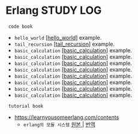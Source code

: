 # Erlang STUDY LOG


     code book
+ ```hello_world``` [[hello_world]] example.
+ ```tail_recursion``` [[tail_recursion]] example.
+ ```basic_calculation``` [[basic_calculation]] example.
+ ```basic_calculation``` [[basic_calculation]] example.
+ ```basic_calculation``` [[basic_calculation]] example.
+ ```basic_calculation``` [[basic_calculation]] example.
+ ```basic_calculation``` [[basic_calculation]] example.
+ ```basic_calculation``` [[basic_calculation]] example.
+ ```basic_calculation``` [[basic_calculation]] example.
+ ```basic_calculation``` [[basic_calculation]] example.

[tail_recursion]: /code_book/tail_recursion.md
[hello_world]: /code_book/hello_world.md
[basic_calculation]: /code_book/basic_calculation.md
[basic_calculation]: /code_book/basic_calculation.md
[basic_calculation]: /code_book/basic_calculation.md
[basic_calculation]: /code_book/basic_calculation.md
[basic_calculation]: /code_book/basic_calculation.md
[basic_calculation]: /code_book/basic_calculation.md
[basic_calculation]: /code_book/basic_calculation.md
[basic_calculation]: /code_book/basic_calculation.md




     tutorial book
+ https://learnyousomeerlang.com/contents
     + ``` erlang의 모듈 시스템 ``` [ 원본 ] | [ 번역 ]

[ 원본 ]: https://learnyousomeerlang.com/modules
[ 번역 ]: /tutorial_book/module_system.md